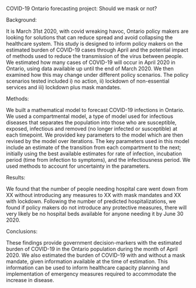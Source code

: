 COVID-19 Ontario forecasting project: Should we mask or not? 

Background: 

It is March 31st 2020, with covid wreaking havoc, Ontario policy makers are looking for solutions that can reduce spread and avoid collapsing the healthcare system. This study is designed to inform policy makers on the estimated burden of COVID-19 cases through April and the potential impact of methods used to reduce the transmission of the virus between people. We estimated how many cases of COVID-19 will occur in April 2020 in Ontario, using data available up until the end of March 2020. We then examined how this may change under different policy scenarios.  The policy scenarios tested included i) no action, ii) lockdown of non-essential services and iii) lockdown plus mask mandates.​

Methods:

We built a mathematical model to forecast COVID-19 infections in Ontario.  We used a compartmental model, a type of model used for infectious diseases that separates the population into those who are susceptible, exposed, infectious and removed (no longer infected or susceptible) at each timepoint. We provided key parameters to the model which are then revised by the model over iterations. The key parameters used in this model include an estimate of the transition from each compartment to the next; initially using the best available estimates for rate of infection, incubation period (time from infection to symptoms), and the infectiousness period. We used methods to account for uncertainty in the parameters.  ​

Results: 

We found that the number of people needing hospital care went down from XX without introducing any measures to XX with mask mandates and XX with lockdown. Following the number of predicted hospitalizations, we found if policy makers do not introduce any protective measures, there will very likely be no hospital beds available for anyone needing it by June 30 2020.​

Conclusions: 

These findings provide government decision-markers with the estimated burden of COVID-19 in the Ontario population during the month of April 2020. We also estimated the burden of COVID-19 with and without a mask mandate, given information available at the time of estimation. This information can be used to inform healthcare capacity planning and implementation of emergency measures required to accommodate the increase in disease. 
